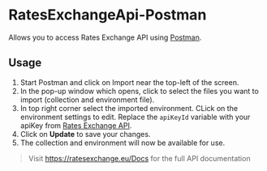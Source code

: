 # RatesExchangeApi-Postman
Allows you to access Rates Exchange API using [Postman](https://www.getpostman.com/).

## Usage
1. Start Postman and click on Import near the top-left of the screen.
2. In the pop-up window which opens, click to select the files you want to import (collection and environment file). 
3. In top right corner select the imported environment. CLick on the environment settings to edit. Replace the `apiKeyId` variable with your apiKey from [Rates Exchange API](https://ratesexchange.eu/).
4. Click on **Update** to save your changes.
5. The collection and environment will now be available for use.

> Visit https://ratesexchange.eu/Docs for the full API documentation
